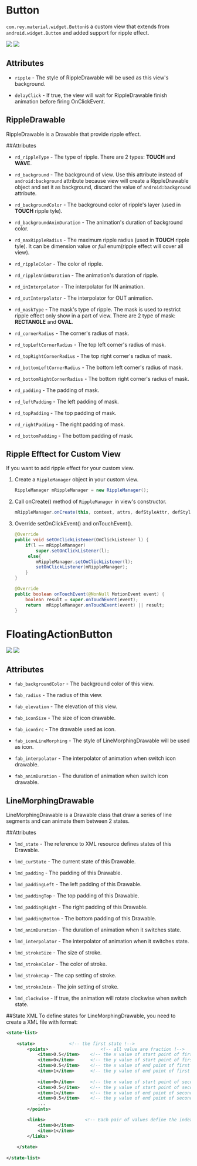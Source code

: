 Button
=====================

  `com.rey.material.widget.Button`is a custom view that extends from `android.widget.Button` and added support for ripple effect.

![](https://github.com/rey5137/Material/raw/master/image/button_raise_touch.gif)
![](https://github.com/rey5137/Material/raw/master/image/button_raise_wave.gif)

Attributes
------------

* `ripple` - The style of RippleDrawable will be used as this view's background.

* `delayClick` - If true, the view will wait for RippleDrawable finish animation before firing OnClickEvent.


RippleDrawable
--------------------------
  RippleDrawable is a Drawable that provide ripple effect.


##Attributes

* `rd_rippleType` - The type of ripple. There are 2 types: **TOUCH** and **WAVE**.

* `rd_background` - The background of view. Use this attribute instead of `android:background` attribute because view will create a RippleDrawable object and set it as background, discard the value of `android:background` attribute.

* `rd_backgroundColor` - The background color of ripple's layer (used in **TOUCH** ripple tyle).

* `rd_backgroundAnimDuration` - The animation's duration of background color.

* `rd_maxRippleRadius` - The maximum ripple radius (used in **TOUCH** ripple tyle). It can be dimension value or _full_ enum(ripple effect will cover all view).

* `rd_rippleColor` - The color of ripple.

* `rd_rippleAnimDuration` - The animation's duration of ripple.

* `rd_inInterpolator` - The interpolator for IN animation.

* `rd_outInterpolator` - The interpolator for OUT animation.

* `rd_maskType` - The mask's type of ripple. The mask is used to restrict ripple effect only show in a part of view. There are 2 type of mask: **RECTANGLE** and **OVAL**.

* `rd_cornerRadius` - The corner's radius of mask.

* `rd_topLeftCornerRadius` - The top left corner's radius of mask.

* `rd_topRightCornerRadius` - The top right corner's radius of mask.

* `rd_bottomLeftCornerRadius` - The bottom left corner's radius of mask.

* `rd_bottomRightCornerRadius` - The bottom right corner's radius of mask.

* `rd_padding` - The padding of mask.

* `rd_leftPadding` - The left padding of mask.

* `rd_topPadding` - The top padding of mask.

* `rd_rightPadding` - The right padding of mask.

* `rd_bottomPadding` - The bottom padding of mask.

Ripple Efftect for Custom View
-------------------------------

If you want to add ripple effect for your custom view.

1. Create a `RippleManager` object in your custom view.

    ```java
    RippleManager mRippleManager = new RippleManager();
    ```
2. Call onCreate() method of `RippleManager` in view's constructor.

    ```java
    mRippleManager.onCreate(this, context, attrs, defStyleAttr, defStyleRes);
    ```
3. Override setOnClickEvent() and onTouchEvent().

    ```java
    @Override
    public void setOnClickListener(OnClickListener l) {
        if(l == mRippleManager)
            super.setOnClickListener(l);
         else{
            mRippleManager.setOnClickListener(l);
            setOnClickListener(mRippleManager);
        }	
    }
	
    @Override
    public boolean onTouchEvent(@NonNull MotionEvent event) {
        boolean result = super.onTouchEvent(event);
        return  mRippleManager.onTouchEvent(event) || result;
    }
    ```


FloatingActionButton
=====================


![](https://github.com/rey5137/Material/raw/master/image/fab_image.gif)
![](https://github.com/rey5137/Material/raw/master/image/fab_line.gif)

Attributes
------------

* `fab_backgroundColor` - The background color of this view.

* `fab_radius` - The radius of this view.

* `fab_elevation` - The elevation of this view.

* `fab_iconSize` - The size of icon drawable.

* `fab_iconSrc` - The drawable used as icon.

* `fab_iconLineMorphing` - The style of LineMorphingDrawable will be used as icon.

* `fab_interpolator` - The interpolator of animation when switch icon drawable.

* `fab_animDuration` - The duration of animation when switch icon drawable.

LineMorphingDrawable 
--------------------
LineMorphingDrawable is a Drawable class that draw a series of line segments and can animate them between 2 states.

##Attributes
* `lmd_state` - The reference to XML resource defines states of this Drawable.

* `lmd_curState` - The current state of this Drawable.

* `lmd_padding` - The padding of this Drawable.

* `lmd_paddingLeft` - The left padding of this Drawable.

* `lmd_paddingTop` - The top padding of this Drawable.

* `lmd_paddingRight` - The right padding of this Drawable.

* `lmd_paddingBottom` - The bottom padding of this Drawable.

* `lmd_animDuration` - The duration of animation when it switches state.

* `lmd_interpolator` - The interpolator of animation when it switches state.

* `lmd_strokeSize` - The size of stroke.

* `lmd_strokeColor` - The color of stroke.

* `lmd_strokeCap` - The cap setting of stroke.

* `lmd_strokeJoin` - The join setting of stroke.

* `lmd_clockwise` - If true, the animation will rotate clockwise when switch state.

##State XML
  To define states for LineMorphingDrawable, you need to create a XML file with format:

```xml
<state-list>
    
    <state>			    <!-- the first state !-->
        <points>                    <!-- all value are fraction !-->
        	<item>0.5</item>    <!-- the x value of start point of first line segment !-->
        	<item>0</item>      <!-- the y value of start point of first line segment !-->
        	<item>0.5</item>    <!-- the x value of end point of first line segment !-->
        	<item>1</item>      <!-- the y value of end point of first line segment !-->
        	
        	<item>0</item>      <!-- the x value of start point of second line segment !-->
        	<item>0.5</item>    <!-- the y value of start point of second line segment !-->
        	<item>1</item>      <!-- the x value of end point of second line segment !-->
        	<item>0.5</item>    <!-- the y value of end point of second line segment !-->
            ...
        </points>     

        <links>               <!-- Each pair of values define the index of 2 line segment that are linked !-->
        	<item>0</item> 	
        	<item>1</item>
        </links>    
  
    </state>
    
</state-list>
```
